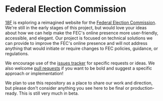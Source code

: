 # Federal Election Commission

[18F](http://18f.gsa.gov) is exploring a reimagined website for the [Federal Election Commission](http://www.fec.gov). We're still in the early stages of this project, but would love your ideas about how we can help make the FEC's online presence more user-friendly, accessible, and elegant. Our project is focused on technical solutions we can provide to improve the FEC's online presence and will not address anything that would initiate or require changes to FEC policies, guidance, or regulations.

We encourage use of the [issues tracker](https://github.com/18F/fec/issues) for specific requests or ideas. We also welcome [pull requests](https://github.com/18F/fec/pulls) if you want to be bold and suggest a specific approach or implementation!

We plan to use this repository as a place to share our work and direction, but please don't consider anything you see here to be final or production-ready. This is still very much in beta.
